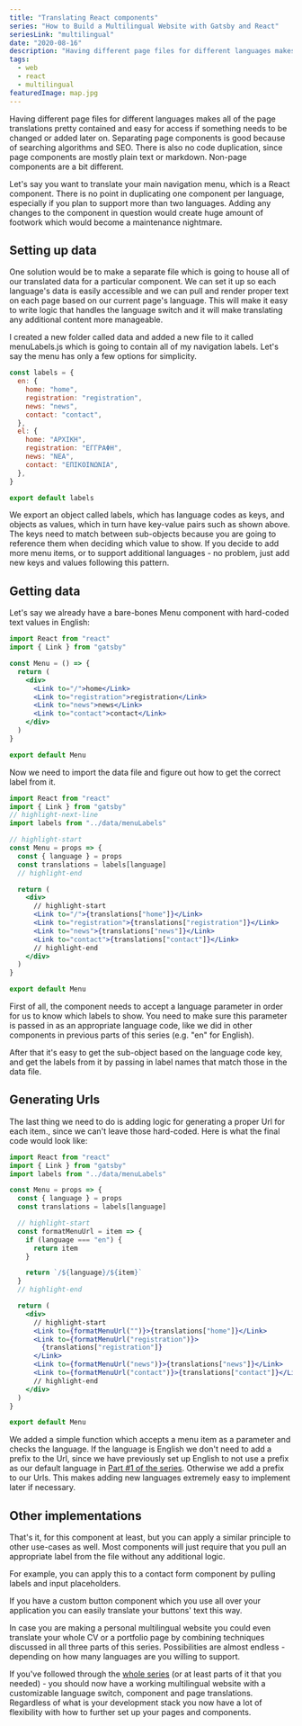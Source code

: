 ```yaml
---
title: "Translating React components"
series: "How to Build a Multilingual Website with Gatsby and React"
seriesLink: "multilingual"
date: "2020-08-16"
description: "Having different page files for different languages makes all of the page translations pretty contained and easy for access if something needs to be changed or added later on. Separating page components is good because of searching algorithms and SEO. There is also no code duplication, since page components are mostly plain text or markdown. Non-page components are a bit different."
tags:
  - web
  - react
  - multilingual
featuredImage: map.jpg
---
```


Having different page files for different languages makes all of the page translations pretty contained and easy for access if something needs to be changed or added later on. Separating page components is good because of searching algorithms and SEO. There is also no code duplication, since page components are mostly plain text or markdown. Non-page components are a bit different.

Let's say you want to translate your main navigation menu, which is a React component. There is no point in duplicating one component per language, especially if you plan to support more than two languages. Adding any changes to the component in question would create huge amount of footwork which would become a maintenance nightmare.

## Setting up data

One solution would be to make a separate file which is going to house all of our translated data for a particular component. We can set it up so each language's data is easily accessible and we can pull and render proper text on each page based on our current page's language. This will make it easy to write logic that handles the language switch and it will make translating any additional content more manageable.

I created a new folder called data and added a new file to it called menuLabels.js which is going to contain all of my navigation labels. Let's say the menu has only a few options for simplicity.

```jsx
const labels = {
  en: {
    home: "home",
    registration: "registration",
    news: "news",
    contact: "contact",
  },
  el: {
    home: "ΑΡΧΙΚΗ",
    registration: "ΕΓΓΡΑΦΗ",
    news: "ΝΕΑ",
    contact: "ΕΠΙΚΟΙΝΩΝΙΑ",
  },
}

export default labels
```

We export an object called labels, which has language codes as keys, and objects as values, which in turn have key-value pairs such as shown above. The keys need to match between sub-objects because you are going to reference them when deciding which value to show. If you decide to add more menu items, or to support additional languages - no problem, just add new keys and values following this pattern.

## Getting data

Let's say we already have a bare-bones Menu component with hard-coded text values in English:

```jsx
import React from "react"
import { Link } from "gatsby"

const Menu = () => {
  return (
    <div>
      <Link to="/">home</Link>
      <Link to="registration">registration</Link>
      <Link to="news">news</Link>
      <Link to="contact">contact</Link>
    </div>
  )
}

export default Menu
```

Now we need to import the data file and figure out how to get the correct label from it.

```jsx
import React from "react"
import { Link } from "gatsby"
// highlight-next-line
import labels from "../data/menuLabels"

// highlight-start
const Menu = props => {
  const { language } = props
  const translations = labels[language]
  // highlight-end

  return (
    <div>
      // highlight-start
      <Link to="/">{translations["home"]}</Link>
      <Link to="registration">{translations["registration"]}</Link>
      <Link to="news">{translations["news"]}</Link>
      <Link to="contact">{translations["contact"]}</Link>
      // highlight-end
    </div>
  )
}

export default Menu
```

First of all, the component needs to accept a language parameter in order for us to know which labels to show. You need to make sure this parameter is passed in as an appropriate language code, like we did in other components in previous parts of this series (e.g. "en" for English).

After that it's easy to get the sub-object based on the language code key, and get the labels from it by passing in label names that match those in the data file.

## Generating Urls

The last thing we need to do is adding logic for generating a proper Url for each item., since we can't leave those hard-coded. Here is what the final code would look like:

```jsx
import React from "react"
import { Link } from "gatsby"
import labels from "../data/menuLabels"

const Menu = props => {
  const { language } = props
  const translations = labels[language]

  // highlight-start
  const formatMenuUrl = item => {
    if (language === "en") {
      return item
    }

    return `/${language}/${item}`
  }
  // highlight-end

  return (
    <div>
      // highlight-start
      <Link to={formatMenuUrl("")}>{translations["home"]}</Link>
      <Link to={formatMenuUrl("registration")}>
        {translations["registration"]}
      </Link>
      <Link to={formatMenuUrl("news")}>{translations["news"]}</Link>
      <Link to={formatMenuUrl("contact")}>{translations["contact"]}</Link>
      // highlight-end
    </div>
  )
}

export default Menu
```

We added a simple function which accepts a menu item as a parameter and checks the language. If the language is English we don't need to add a prefix to the Url, since we have previously set up English to not use a prefix as our default language in [Part #1 of the series](/Setting-up-page-structure-for-a-multilingual-website-in-Gatsby-and-React/). Otherwise we add a prefix to our Urls. This makes adding new languages extremely easy to implement later if necessary.

## Other implementations

That's it, for this component at least, but you can apply a similar principle to other use-cases as well. Most components will just require that you pull an appropriate label from the file without any additional logic.

For example, you can apply this to a contact form component by pulling labels and input placeholders.

If you have a custom button component which you use all over your application you can easily translate your buttons' text this way.

In case you are making a personal multilingual website you could even translate your whole CV or a portfolio page by combining techniques discussed in all three parts of this series. Possibilities are almost endless - depending on how many languages are you willing to support.

If you've followed through the [whole series](/tags/multilingual) (or at least parts of it that you needed) - you should now have a working multilingual website with a customizable language switch, component and page translations. Regardless of what is your development stack you now have a lot of flexibility with how to further set up your pages and components.
